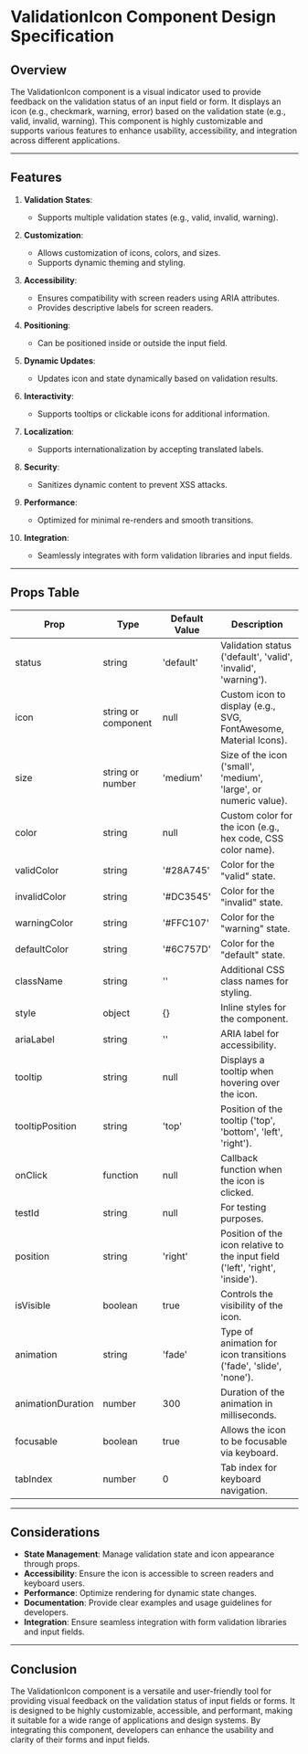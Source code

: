 # ValidationIcon Component Design Specification

## Overview

The ValidationIcon component is a visual indicator used to provide feedback on the validation status of an input field or form. It displays an icon (e.g., checkmark, warning, error) based on the validation state (e.g., valid, invalid, warning). This component is highly customizable and supports various features to enhance usability, accessibility, and integration across different applications.

---

## Features

1. **Validation States**:
   - Supports multiple validation states (e.g., valid, invalid, warning).

2. **Customization**:
   - Allows customization of icons, colors, and sizes.
   - Supports dynamic theming and styling.

3. **Accessibility**:
   - Ensures compatibility with screen readers using ARIA attributes.
   - Provides descriptive labels for screen readers.

4. **Positioning**:
   - Can be positioned inside or outside the input field.

5. **Dynamic Updates**:
   - Updates icon and state dynamically based on validation results.

6. **Interactivity**:
   - Supports tooltips or clickable icons for additional information.

7. **Localization**:
   - Supports internationalization by accepting translated labels.

8. **Security**:
   - Sanitizes dynamic content to prevent XSS attacks.

9. **Performance**:
   - Optimized for minimal re-renders and smooth transitions.

10. **Integration**:
    - Seamlessly integrates with form validation libraries and input fields.

---

## Props Table

| Prop            | Type                  | Default Value | Description                                                                 |
|-----------------|-----------------------|---------------|-----------------------------------------------------------------------------|
| status          | string                | 'default'     | Validation status ('default', 'valid', 'invalid', 'warning').               |
| icon            | string or component   | null          | Custom icon to display (e.g., SVG, FontAwesome, Material Icons).            |
| size            | string or number      | 'medium'      | Size of the icon ('small', 'medium', 'large', or numeric value).            |
| color           | string                | null          | Custom color for the icon (e.g., hex code, CSS color name).                 |
| validColor      | string                | '#28A745'     | Color for the "valid" state.                                                |
| invalidColor    | string                | '#DC3545'     | Color for the "invalid" state.                                              |
| warningColor    | string                | '#FFC107'     | Color for the "warning" state.                                              |
| defaultColor    | string                | '#6C757D'     | Color for the "default" state.                                              |
| className       | string                | ''            | Additional CSS class names for styling.                                     |
| style           | object                | {}            | Inline styles for the component.                                           |
| ariaLabel       | string                | ''            | ARIA label for accessibility.                                              |
| tooltip         | string                | null          | Displays a tooltip when hovering over the icon.                            |
| tooltipPosition | string                | 'top'         | Position of the tooltip ('top', 'bottom', 'left', 'right').                |
| onClick         | function              | null          | Callback function when the icon is clicked.                                 |
| testId          | string                | null          | For testing purposes.                                                     |
| position        | string                | 'right'       | Position of the icon relative to the input field ('left', 'right', 'inside'). |
| isVisible       | boolean               | true          | Controls the visibility of the icon.                                        |
| animation       | string                | 'fade'        | Type of animation for icon transitions ('fade', 'slide', 'none').           |
| animationDuration | number              | 300           | Duration of the animation in milliseconds.                                  |
| focusable       | boolean               | true          | Allows the icon to be focusable via keyboard.                               |
| tabIndex        | number                | 0             | Tab index for keyboard navigation.                                          |

---

## Considerations

- **State Management**: Manage validation state and icon appearance through props.
- **Accessibility**: Ensure the icon is accessible to screen readers and keyboard users.
- **Performance**: Optimize rendering for dynamic state changes.
- **Documentation**: Provide clear examples and usage guidelines for developers.
- **Integration**: Ensure seamless integration with form validation libraries and input fields.

---

## Conclusion

The ValidationIcon component is a versatile and user-friendly tool for providing visual feedback on the validation status of input fields or forms. It is designed to be highly customizable, accessible, and performant, making it suitable for a wide range of applications and design systems. By integrating this component, developers can enhance the usability and clarity of their forms and input fields.